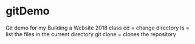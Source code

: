 # gitDemo
Git demo for my Building a Website 2018 class
cd = change directory
ls = list the files in the current directory
git clone = clones the repository
